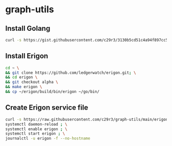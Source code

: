 # graph-utils

## Install Golang  
```bash
curl -s https://gist.githubusercontent.com/c29r3/3130b5cd51c4a94f897cc58443890c28/raw/134d86f8a90b2bbb7c68cd6bb663c60c5846ae31/install_golang.sh | bash -s - 1.18
```

## Install Erigon  
```bash
cd ~ \
&& git clone https://github.com/ledgerwatch/erigon.git; \
&& cd erigon \
&& git checkout alpha \
&& make erigon \
&& cp ~/erigon/build/bin/erigon ~/go/bin/
```

## Create Erigon service file  
```bash
curl -s https://raw.githubusercontent.com/c29r3/graph-utils/main/erigon.service > /etc/systemd/system/erigon.service ; \
systemctl daemon-reload ; \
systemctl enable erigon ; \
systemctl start erigon ; \
journalctl -u erigon -f --no-hostname
```


